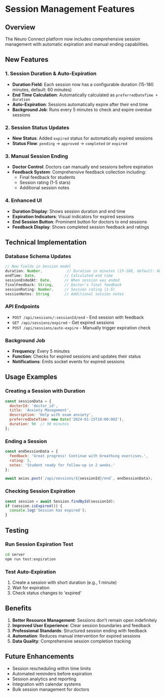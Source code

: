 # Session Management Features

## Overview
The Neuro Connect platform now includes comprehensive session management with automatic expiration and manual ending capabilities.

## New Features

### 1. Session Duration & Auto-Expiration
- **Duration Field**: Each session now has a configurable duration (15-180 minutes, default: 60 minutes)
- **End Time Calculation**: Automatically calculated as `preferredDateTime + duration`
- **Auto-Expiration**: Sessions automatically expire after their end time
- **Background Job**: Runs every 5 minutes to check and expire overdue sessions

### 2. Session Status Updates
- **New Status**: Added `expired` status for automatically expired sessions
- **Status Flow**: `pending` → `approved` → `completed` or `expired`

### 3. Manual Session Ending
- **Doctor Control**: Doctors can manually end sessions before expiration
- **Feedback System**: Comprehensive feedback collection including:
  - Final feedback for students
  - Session rating (1-5 stars)
  - Additional session notes

### 4. Enhanced UI
- **Duration Display**: Shows session duration and end time
- **Expiration Indicators**: Visual indicators for expired sessions
- **End Session Button**: Prominent button for doctors to end sessions
- **Feedback Display**: Shows completed session feedback and ratings

## Technical Implementation

### Database Schema Updates
```javascript
// New fields in Session model
duration: Number,           // Duration in minutes (15-180, default: 60)
endTime: Date,             // Calculated end time
sessionEndedAt: Date,      // When session was ended
finalFeedback: String,     // Doctor's final feedback
sessionRating: Number,     // Session rating (1-5)
sessionNotes: String       // Additional session notes
```

### API Endpoints
- `POST /api/sessions/:sessionId/end` - End session with feedback
- `GET /api/sessions/expired` - Get expired sessions
- `POST /api/sessions/auto-expire` - Manually trigger expiration check

### Background Job
- **Frequency**: Every 5 minutes
- **Function**: Checks for expired sessions and updates their status
- **Notifications**: Emits socket events for expired sessions

## Usage Examples

### Creating a Session with Duration
```javascript
const sessionData = {
  doctorId: 'doctor_id',
  title: 'Anxiety Management',
  description: 'Help with exam anxiety',
  preferredDateTime: new Date('2024-01-15T10:00:00Z'),
  duration: 90  // 90 minutes
};
```

### Ending a Session
```javascript
const endSessionData = {
  feedback: 'Great progress! Continue with breathing exercises.',
  rating: 5,
  notes: 'Student ready for follow-up in 2 weeks.'
};

await axios.post(`/api/sessions/${sessionId}/end`, endSessionData);
```

### Checking Session Expiration
```javascript
const session = await Session.findById(sessionId);
if (session.isExpired()) {
  console.log('Session has expired');
}
```

## Testing

### Run Session Expiration Test
```bash
cd server
npm run test:expiration
```

### Test Auto-Expiration
1. Create a session with short duration (e.g., 1 minute)
2. Wait for expiration
3. Check status changes to 'expired'

## Benefits

1. **Better Resource Management**: Sessions don't remain open indefinitely
2. **Improved User Experience**: Clear session boundaries and feedback
3. **Professional Standards**: Structured session ending with feedback
4. **Automation**: Reduces manual intervention for expired sessions
5. **Data Quality**: Comprehensive session completion tracking

## Future Enhancements

- Session rescheduling within time limits
- Automated reminders before expiration
- Session analytics and reporting
- Integration with calendar systems
- Bulk session management for doctors

